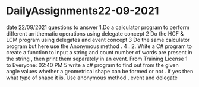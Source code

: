 # DailyAssignments22-09-2021
date 22/09/2021                                                                        questions to answer                                                                1.Do a calculator program  to perform different arrithematic operations using delegate concept          2 Do the HCF & LCM program using delegates and event concept                                                                           3 Do  the same calculator program but here use the Anonymous method .
4 . 2.	Write a C# program to create a function to input a string and count number of words are present  in the string , then  print them separately in an event.
From Training License 1 to Everyone:  02:40 PM
5	write a c# program to find out from the given angle values whether a geometrical shape  can be formed or not . if yes then what type of shape it is. Use anonymous method , event and delegate
